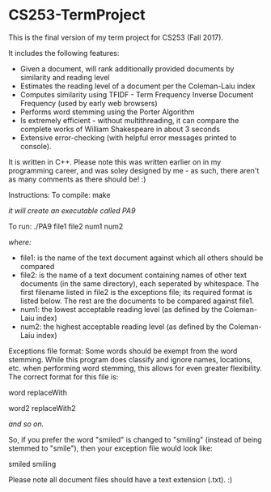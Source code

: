 # CS253-TermProject
This is the final version of my term project for CS253 (Fall 2017). 

It includes the following features:
* Given a document, will rank additionally provided documents by similarity and reading level
* Estimates the reading level of a document per the Coleman-Laiu index
* Computes similarity using TFIDF - Term Frequency Inverse Document Frequency (used by early web browsers)
* Performs word stemming using the Porter Algorithm 
* Is extremely efficient - without multithreading, it can compare the complete works of William Shakespeare in about 3 seconds
* Extensive error-checking (with helpful error messages printed to console).

It is written in C++. Please note this was written earlier on in my programming career, and was soley designed by me - as such, there aren't as many comments as there should be! :)

Instructions:
To compile: make 

*it will create an executable called PA9*

To run: ./PA9 file1 file2 num1 num2

*where:*
* file1: is the name of the text document against which all others should be compared 
* file2: is the name of a text document containing names of other text documents (in the same directory), each seperated by whitespace. The first filename listed in file2 is the exceptions file; its required format is listed below. The rest are the documents to be compared against file1. 
* num1: the lowest acceptable reading level (as defined by the Coleman-Laiu index)
* num2: the highest acceptable reading level (as defined by the Coleman-Laiu index)

Exceptions file format: Some words should be exempt from the word stemming. While this program does classify and ignore names, locations, etc. when performing word stemming, this allows for even greater flexibility. The correct format for this file is:

word replaceWith

word2 replaceWith2

*and so on.*

So, if you prefer the word "smiled" is changed to "smiling" (instead of being stemmed to "smile"), then your exception file would look like:

smiled smiling

Please note all document files should have a text extension (.txt). :)


